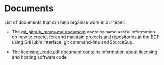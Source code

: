 # Documents
List of documents that can help organise work in our team:


* The [git\_github\_memo.md document](https://github.com/TAGC-bioinformatics/BCF-Documents/blob/master/git_github_memo.md)
contains some useful information on how to create, fork and maintain
projects and repositories at the BCF using GitHub's
interface, git command-line and SourceSup.

* The 
[licensing\_code.pdf document](https://github.com/TAGC-bioinformatics/BCF-Documents/blob/master/licensing_code.pdf) contains
information about licensing and hosting software code.
